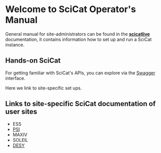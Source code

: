 # Welcome to SciCat Operator's Manual

General manual for site-administrators can be found in the [**scicatlive**](https://www.scicatproject.org/scicatlive/latest/) documentation, it contains information how to set up and run a SciCat instance.

## Hands-on SciCat 
For getting familiar with SciCat's APIs, you can explore via the [Swagger](../swagger/index.md) interface.




Here we link to site-specific set ups. 

## Links to site-specific SciCat documentation of user sites

* ESS
* [PSI](../sites/PSI/index.md)
* MAXIV
* SOLEIL
* [DESY](../sites/DESY/index.md)


